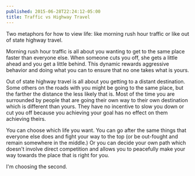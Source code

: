 ```yaml
---
published: 2015-06-28T22:24:12-05:00
title: Traffic vs Highway Travel
---
```

Two metaphors for how to view life: like morning rush hour traffic or like out of state highway travel.

Morning rush hour traffic is all about you wanting to get to the same place faster than everyone else. When someone cuts you off, she gets a little ahead and you get a little behind. This dynamic rewards aggressive behavior and doing what you can to ensure that no one takes what is yours.

Out of state highway travel is all about you getting to a distant destination. Some others on the roads with you might be going to the same place, but the farther the distance the less likely that is. Most of the time you are surrounded by people that are going their own way to their own destination which is different than yours. They have no incentive to slow you down or cut you off because you achieving your goal has no effect on them achieving theirs.

You can choose which life you want. You can go after the same things that everyone else does and fight your way to the top (or be out-fought and remain somewhere in the middle.) Or you can decide your own path which doesn't involve direct competition and allows you to peacefully make your way towards the place that is right for you.

I'm choosing the second.